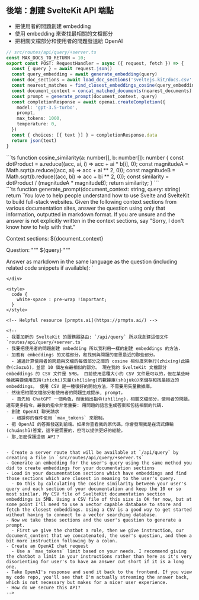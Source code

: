 ## <carbon-bare-metal-server /> 後端：創建 SvelteKit API 端點 <!-- Create SvelteKit back-end API endpoint  -->

<ul>
<li>
<span v-if="$slidev.nav.clicks > 0">
<carbon-3d-print-mesh /> 把使用者的問題創建 embedding <!-- Create embedding of user's query -->
</span>
</li>
<li>
<span v-if="$slidev.nav.clicks > 1">
<fluent-mdl2-documentation /> 使用 embedding 來查找最相關的文檔部分 <!-- Use embeddings to find most relevant documentation sections -->
</span>
</li>
<li>
<span v-if="$slidev.nav.clicks > 2">
<carbon-chat /> 把相關文檔部分和使用者的問題發送給 OpenAI <!-- Send relevant documentation and user's question to OpenAI -->
</span>
</li>
</ul>

```ts {1,3,18|4-5|2,6-7|8-9|8-9|10-12|13|17}
// src/routes/api/query/+server.ts
const MAX_DOCS_TO_RETURN = 10;
export const POST: RequestHandler = async ({ request, fetch }) => {
  const { query } = await request.json()
  const query_embedding = await generate_embedding(query)
  const doc_sections = await load_doc_sections('sveltejs.kit/docs.csv', fetch)
  const nearest_matches = find_closest_embeddings_cosine(query_embedding, doc_sections, MAX_DOCS_TO_RETURN)
  const document_context = concat_matched_documents(nearest_documents)
  const prompt = generate_prompt(document_context, query)
  const completionResponse = await openai.createCompletion({
    model: 'gpt-3.5-turbo',
    prompt,
    max_tokens: 1000,
    temperature: 0,
  })
  const { choices: [{ text }] } = completionResponse.data
  return json(text)
}
```

<div fixed bottom-10 left-10 right-10 border="~ green" shadow v-if="$slidev.nav.clicks === 2">
```ts
function cosine_similarity(a: number[], b: number[]): number {
  const dotProduct = a.reduce((acc, ai, i) => acc + ai * b[i], 0);
  const magnitudeA = Math.sqrt(a.reduce((acc, ai) => acc + ai ** 2, 0));
  const magnitudeB = Math.sqrt(b.reduce((acc, bi) => acc + bi ** 2, 0));
  const similarity = dotProduct / (magnitudeA * magnitudeB);
  return similarity;
}
```
</div>

<div fixed top-2 left-10 right-10 border="~ green" shadow v-if="$slidev.nav.clicks === 4">
```ts
function generate_prompt(document_context: string, query: string)
  return `You love to help people understand how to use Svelte and SvelteKit to build full-stack websites. Given the following context sections from various documentation sites, answer the question using only that information, outputted in markdown format. If you are unsure and the answer is not explicitly written in the context sections, say "Sorry, I don't know how to help with that."

Context sections:
${document_context}

Question: """
${query}
"""

Answer as markdown in the same language as the question (including related code snippets if available):
`
```
</div>

<style>
  code {
    white-space : pre-wrap !important;
  }
</style>

<!-- Helpful resource [prmpts.ai](https://prmpts.ai/) -->

<!-- 
- 我要加新的 SvelteKit 的服務器路由: `/api/query` 所以我創建這個文件 `routes/api/query/+server.ts` 
- 我要把使用者的問題創建 embedding 所以我利用一樣的創建 embeddings 的方法.
- 加載有 embeddings 的文檔部分，和找到與問題的意思最近的那些部分。
  - 通過計算使用者的問題與文檔的每個部分之間的 cosine 相似度來執行(zhíxíng)此操作(cāozuò)，並留 10 個左右最相似的部分。 現在我的 SvelteKit 文檔部分 embeddings 的 CSV 文件是 5MB。 目前使用這種大小的 CSV 文件是可以的，但在某些時候我需要使用支持(zhīchí)矢量(shǐliàng)的數據庫(shùjùkù)來儲存和找最接近的 embeddings。 使用 CSV 是一種很好的開始方法，不需要用矢量數據庫。
- 然後把相關文檔部分和使用者的問題生成提示, prompt。
  - 首先給 ChatGPT 一個角色，然後給出指令(zhǐlìng)，相關文檔部分，使用者的問題，還有更多指令。最後的指令非常重要: 用問題的語言生成答案和包括相關的代碼.
- 創建 OpenAI 聊天請求
  - 根據你的條件使用 `max_tokens` 來限制。
- 把 OpenAI 的答案發送到前端。如果你查看我的原代碼，你會發現我是在流式傳輸(chuánshū)答案，這不是需要的，但可以提供更好的經驗。
- 那,怎麼保護這個 API？


- Create a server route that will be available at `/api/query` by creating a file in `src/routes/api/query/+server.ts`
- Generate an embedding for the user's query using the same method you did to create embeddings for your documentation sections
- Load in your documentation sections which have embeddings and find those sections which are closest in meaning to the user's query. 
  - Do this by calculating the cosine similarity between your user's query and each section of your documentation and keep the 10 or so most similar. My CSV file of SvelteKit documentation section embeddings is 5MB. Using a CSV file of this size is OK for now, but at some point I'll need to use a vector capable database to store and fetch the closest embeddings. Using a CSV is a good way to get started without having to connect to a vector searching database.
- Now we take those sections and the user's question to generate a prompt.
  - First we give the chatbot a role, then we give instruction, our document_content that we concatenated, the user's question, and then a bit more instruction following by a colon.
- Create an OpenAI chat request
  - Use a `max_tokens` limit based on your needs. I recommend giving the chatbot a limit in your instructions rather than here as it's very disorienting for user's to have an answer cut short if it is a long one.
- Take OpenAI's response and send it back to the frontend. If you view my code repo, you'll see that I'm actually streaming the answer back, which is not necessary but makes for a nicer user experience.
- How do we secure this API?
-->



